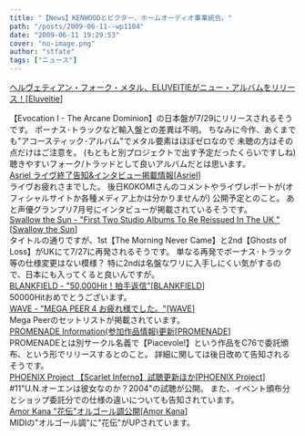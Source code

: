 ```yaml
---
title: "【News】KENWOODとビクター、ホームオーディオ事業統合。"
path: "/posts/2009-06-11--wp1104"
date: "2009-06-11 19:29:53"
cover: "no-image.png"
author: "stfate"
tags: ["ニュース"]
---
```


<style type="text/css">
<!--
p {white-space: pre-wrap};
-->
</style>

<a class="topics" href="http://www.cdjournal.com/main/news/news.php?nno=24499" target="_blank">ヘルヴェティアン・フォーク・メタル、ELUVEITIEがニュー・アルバムをリリース！</a><span class="junre">[<a href="http://www.eluveitie.ch/en/" target="_blank">Eluveitie</a>]</span>
<div class="news">【Evocation I - The Arcane Dominion】の日本盤が7/29にリリースされるそうです。
ボーナス･トラックなど輸入盤との差異は不明。
ちなみに今作、あくまでも"アコースティック･アルバム"でメタル要素はほぼゼロなので
未聴の方はその点だけはご注意を。
(もともと別プロジェクトで出す予定だったくらいですしね)
聴きやすいフォーク/トラッドとして良いアルバムだとは思います。</div>
<a class="topics" href="http://www.asriel.jp/m/" target="_blank">Asriel ライヴ終了告知&インタビュー掲載情報</a><span class="junre">[<a href="http://www.asriel.jp/m/" target="_blank">Asriel</a>]</span>
<div class="news">ライヴお疲れさまでした。
後日KOKOMIさんのコメントやライヴレポートが(オフィシャルサイトか各種メディア上かは分かりませんが)
公開予定とのこと。
あと声優グランプリ7月号にインタビューが掲載されているそうです。</div>
<a class="topics" href="http://www.metalfromfinland.com/news/2009-06-11_18:26/swallow_the_sun__first_two_studio_albums_to_re_reissued_in_the_uk_" target="_blank">Swallow the Sun - "First Two Studio Albums To Re Reissued In The UK "</a><span class="junre">[<a href="http://www.swallowthesun.net/2007/" target="_blank">Swallow the Sun</a>]</span>
<div class="news">タイトルの通りですが、1st【The Morning Never Came】と2nd【Ghosts of Loss】がUKにて7/27に再発されるそうです。
単なる再発でボーナス･トラック等の仕様変更はない模様？
特に2ndは名盤なワリに入手しにくい気がするので、日本にも入ってくると良いんですが。</div>
<a class="topics" href="http://blankfield.but.jp/" target="_blank">BLANKFIELD - "50,000Hit！拍手返信"</a><span class="junre">[<a href="http://blankfield.but.jp/" target="_blank">BLANKFIELD</a>]</span>
<div class="news">50000Hitおめでとうございます。</div>
<a class="topics" href="http://www.circle-wave.net/" target="_blank">WAVE - "MEGA PEER 4 お疲れ様でした。"</a><span class="junre">[<a href="http://www.circle-wave.net/" target="_blank">WAVE</a>]</span>
<div class="news">Mega Peerのセットリストが掲載されています。</div>
<a class="topics" href="http://park17.wakwak.com/~one/promenade/" target="_blank">PROMENADE Information(参加作品情報)更新</a><span class="junre">[<a href="http://park17.wakwak.com/~one/promenade/" target="_blank">PROMENADE</a>]</span>
<div class="news">PROMENADEとは別サークル名義で【Piacevole!】という作品をC76で委託頒布、という形でリリースするとのこと。
詳細に関しては後日改めて告知されるそうです。</div>
<a class="topics" href="http://www.p-pr.info/si/" target="_blank">PHOENIX Project 【Scarlet Inferno】試聴更新ほか</a><span class="junre">[<a href="http://www.p-pr.info/" target="_blank">PHOENIX Project</a>]</span>
<div class="news">#11"U.N.オーエンは彼女なのか？2004"の試聴が公開。
また、イベント頒布分とショップ委託分での仕様の違いについても告知されています。</div>
<a class="topics" href="http://amorkana.jp/" target="_blank">Amor Kana "花伝"オルゴール調公開</a><span class="junre">[<a href="http://amorkana.jp/" target="_blank">Amor Kana</a>]</span>
<div class="news">MIDIの"オルゴール調"に"花伝"がUPされています。</div>
